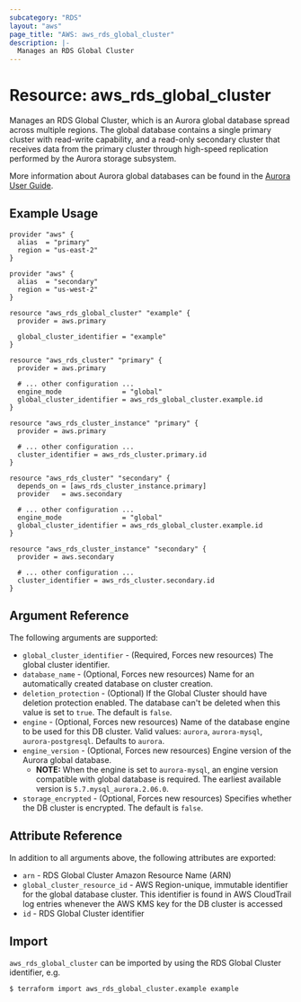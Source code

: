 ```yaml
---
subcategory: "RDS"
layout: "aws"
page_title: "AWS: aws_rds_global_cluster"
description: |-
  Manages an RDS Global Cluster
---
```


# Resource: aws_rds_global_cluster

Manages an RDS Global Cluster, which is an Aurora global database spread across multiple regions. The global database contains a single primary cluster with read-write capability, and a read-only secondary cluster that receives data from the primary cluster through high-speed replication performed by the Aurora storage subsystem.

More information about Aurora global databases can be found in the [Aurora User Guide](https://docs.aws.amazon.com/AmazonRDS/latest/AuroraUserGuide/aurora-global-database.html#aurora-global-database-creating).

## Example Usage

```hcl
provider "aws" {
  alias  = "primary"
  region = "us-east-2"
}

provider "aws" {
  alias  = "secondary"
  region = "us-west-2"
}

resource "aws_rds_global_cluster" "example" {
  provider = aws.primary

  global_cluster_identifier = "example"
}

resource "aws_rds_cluster" "primary" {
  provider = aws.primary

  # ... other configuration ...
  engine_mode               = "global"
  global_cluster_identifier = aws_rds_global_cluster.example.id
}

resource "aws_rds_cluster_instance" "primary" {
  provider = aws.primary

  # ... other configuration ...
  cluster_identifier = aws_rds_cluster.primary.id
}

resource "aws_rds_cluster" "secondary" {
  depends_on = [aws_rds_cluster_instance.primary]
  provider   = aws.secondary

  # ... other configuration ...
  engine_mode               = "global"
  global_cluster_identifier = aws_rds_global_cluster.example.id
}

resource "aws_rds_cluster_instance" "secondary" {
  provider = aws.secondary

  # ... other configuration ...
  cluster_identifier = aws_rds_cluster.secondary.id
}
```

## Argument Reference

The following arguments are supported:

* `global_cluster_identifier` - (Required, Forces new resources) The global cluster identifier.
* `database_name` - (Optional, Forces new resources) Name for an automatically created database on cluster creation.
* `deletion_protection` - (Optional) If the Global Cluster should have deletion protection enabled. The database can't be deleted when this value is set to `true`. The default is `false`.
* `engine` - (Optional, Forces new resources) Name of the database engine to be used for this DB cluster. Valid values: `aurora`, `aurora-mysql`, `aurora-postgresql`. Defaults to `aurora`.
* `engine_version` - (Optional, Forces new resources) Engine version of the Aurora global database.
    * **NOTE:** When the engine is set to `aurora-mysql`, an engine version compatible with global database is required. The earliest available version is `5.7.mysql_aurora.2.06.0`.
* `storage_encrypted` - (Optional, Forces new resources) Specifies whether the DB cluster is encrypted. The default is `false`.

## Attribute Reference

In addition to all arguments above, the following attributes are exported:

* `arn` - RDS Global Cluster Amazon Resource Name (ARN)
* `global_cluster_resource_id` - AWS Region-unique, immutable identifier for the global database cluster. This identifier is found in AWS CloudTrail log entries whenever the AWS KMS key for the DB cluster is accessed
* `id` - RDS Global Cluster identifier

## Import

`aws_rds_global_cluster` can be imported by using the RDS Global Cluster identifier, e.g.

```
$ terraform import aws_rds_global_cluster.example example
```
